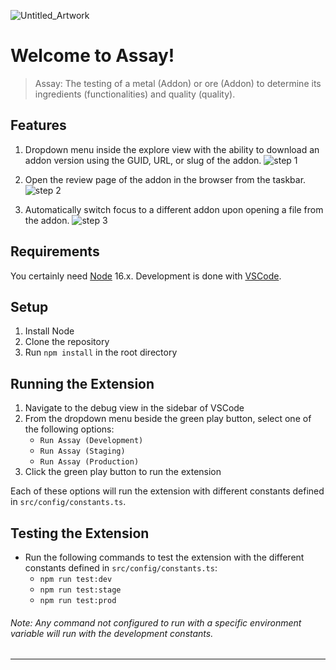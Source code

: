 ![Untitled_Artwork](https://github.com/mozilla/assay/assets/63402349/19f10519-d74c-4d3e-ab7a-e9dbb5091918)

# Welcome to **Assay**!

> Assay: The testing of a metal (Addon) or ore (Addon) to determine its ingredients (functionalities) and quality (quality).

## Features

1. Dropdown menu inside the explore view with the ability to download an addon version using the GUID, URL, or slug of the addon.
![step 1](https://github.com/mozilla/assay/assets/63402349/23f1eb88-b35f-4955-8a20-872b3cf7e9dc)

2. Open the review page of the addon in the browser from the taskbar.
![step 2](https://github.com/mozilla/assay/assets/63402349/8c60a686-d78b-4b12-9b87-baa4418a9fc0)

3. Automatically switch focus to a different addon upon opening a file from the addon.
![step 3](https://github.com/mozilla/assay/assets/63402349/7dc374cc-403a-4f14-9c98-ad1cb9da9d56)

## Requirements

You certainly need [Node](https://nodejs.org/en/) 16.x. Development is done with [VSCode](https://code.visualstudio.com/).


## Setup

1. Install Node
2. Clone the repository
3. Run `npm install` in the root directory

## Running the Extension
1. Navigate to the debug view in the sidebar of VSCode
2. From the dropdown menu beside the green play button, select one of the following options:
    - `Run Assay (Development)`
    - `Run Assay (Staging)`
    - `Run Assay (Production)`
3. Click the green play button to run the extension

Each of these options will run the extension with different constants defined in `src/config/constants.ts`.

## Testing the Extension
- Run the following commands to test the extension with the different constants defined in `src/config/constants.ts`:
    - `npm run test:dev`
    - `npm run test:stage`
    - `npm run test:prod`

###### *Note: Any command not configured to run with a specific environment variable will run with the development constants.*

---


